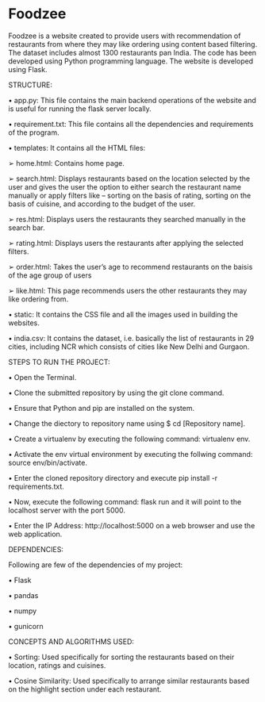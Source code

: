 # Foodzee
Foodzee is a website created to provide users with recommendation of restaurants from where they may like ordering using content based filtering. The dataset includes almost 1300 restaurants pan India. The code has been developed using Python programming language. The website is developed using Flask.  




STRUCTURE:



• app.py:
This file contains the main backend operations of the website and is 
useful for running the flask server locally.



• requirement.txt:
This file contains all the dependencies and requirements of the program.



• templates:
It contains all the HTML files:



➢ home.html: Contains home page.



➢ search.html: Displays restaurants based on the location selected 
by the user and gives the user the option to either search the 
restaurant name manually or apply filters like – sorting on the 
basis of rating, sorting on the basis of cuisine, and according to the 
budget of the user.



➢ res.html: Displays users the restaurants they searched manually in 
the search bar.



➢ rating.html: Displays users the restaurants after applying the 
selected filters.



➢ order.html: Takes the user’s age to recommend restaurants on the 
baisis of the age group of users



➢ like.html: This page recommends users the other restaurants they 
may like ordering from.



• static:
It contains the CSS file and all the images used in building the websites.


• india.csv:
It contains the dataset, i.e. basically the list of restaurants in 29 cities, 
including NCR which consists of cities like New Delhi and Gurgaon.


STEPS TO RUN THE PROJECT:


• Open the Terminal.


• Clone the submitted repository by using the git clone command.



• Ensure that Python and pip are installed on the system.



• Change the diectory to repository name using $ cd [Repository name].



• Create a virtualenv by executing the following command: virtualenv env.


• Activate the env virtual environment by executing the follwing 
command: source env/bin/activate.


• Enter the cloned repository directory and execute pip install -r 
requirements.txt.


• Now, execute the following command: flask run and it will point to the 
localhost server with the port 5000.


• Enter the IP Address: http://localhost:5000 on a web browser and use 
the web application.


DEPENDENCIES:


Following are few of the dependencies of my project:



• Flask


• pandas


• numpy


• gunicorn


CONCEPTS AND ALGORITHMS USED:


• Sorting: Used specifically for sorting the restaurants based on their 
location, ratings and cuisines.


• Cosine Similarity: Used specifically to arrange similar restaurants based 
on the highlight section under each restaurant.
